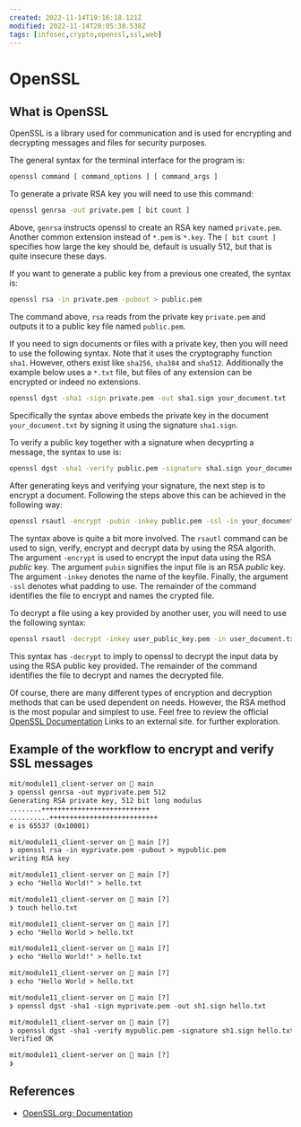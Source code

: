 ```yaml
---
created: 2022-11-14T19:16:18.121Z
modified: 2022-11-14T20:05:38.538Z
tags: [infosec,crypto,openssl,ssl,web]
---
```

# OpenSSL

## What is OpenSSL

OpenSSL is a library used for communication and is used for encrypting and decrypting messages and files for security purposes.

The general syntax for the terminal interface for the program is:

```sh
openssl command [ command_options ] [ command_args ]
```

To generate a private RSA key you will need to use this command:

```sh
openssl genrsa -out private.pem [ bit count ]
```

Above, `genrsa` instructs openssl to create an RSA key named `private.pem`. Another common extension instead of `*.pem` is `*.key`. The `[ bit count ]` specifies how large the key should be, default is usually 512, but that is quite insecure these days.

If you want to generate a public key from a previous one created, the syntax is:

```sh
openssl rsa -in private.pem -pubout > public.pem
```

The command above, `rsa` reads from the private key `private.pem` and outputs it to a public key file named `public.pem`.

If you need to sign documents or files with a private key, then you will need to use the following syntax. Note that it uses the cryptography function `sha1`. However, others exist like `sha256`, `sha384` and `sha512`. Additionally the example below uses a `*.txt` file, but files of any extension can be encrypted or indeed no extensions.

```sh
openssl dgst -sha1 -sign private.pem -out sha1.sign your_document.txt
```

Specifically the syntax above embeds the private key in the document `your_document.txt` by signing it using the signature `sha1.sign`.

To verify a public key together with a signature when decyprting a message, the syntax to use is:

```sh
openssl dgst -sha1 -verify public.pem -signature sha1.sign your_document.txt
```

After generating keys and verifying your signature, the next step is to encrypt a document. Following the steps above this can be achieved in the following way:

```sh
openssl rsautl -encrypt -pubin -inkey public.pem -ssl -in your_document.txt -out your_encrypted_document.txt
```

The syntax above is quite a bit more involved. The `rsautl` command can be used to sign, verify, encrypt and decrypt data by using the RSA algorith. The argument `-encrypt` is used to encrypt the input data using the RSA *public* key. The argument `pubin` signifies the input file is an RSA *public* key. The argument `-inkey` denotes the name of the keyfile. Finally, the argument `-ssl` denotes what padding to use. The remainder of the command identifies the file to encrypt and names the crypted file.

To decrypt a file using a key provided by another user, you will need to use the following syntax:

```sh
openssl rsautl -decrypt -inkey user_public_key.pem -in user_document.txt -out user_decrypted_document.txt
```

This syntax has `-decrypt` to imply to openssl to decrypt the input data by using the RSA public key provided. The remainder of the command identifies the file to decrypt and names the decrypted file.

Of course, there are many different types of encryption and decryption methods that can be used dependent on needs. However, the RSA method is the most popular and simplest to use. Feel free to review the official [OpenSSL Documentation][openssl-homepage-docs] Links to an external site. for further exploration.

## Example of the workflow to encrypt and verify SSL messages

```txt
mit/module11_client-server on  main 
❯ openssl genrsa -out myprivate.pem 512
Generating RSA private key, 512 bit long modulus
........+++++++++++++++++++++++++++
..........+++++++++++++++++++++++++++
e is 65537 (0x10001)

mit/module11_client-server on  main [?] 
❯ openssl rsa -in myprivate.pem -pubout > mypublic.pem
writing RSA key

mit/module11_client-server on  main [?] 
❯ echo "Hello World!" > hello.txt

mit/module11_client-server on  main [?] 
❯ touch hello.txt

mit/module11_client-server on  main [?] 
❯ echo "Hello World > hello.txt

mit/module11_client-server on  main [?] 
❯ echo "Hello World!" > hello.txt 

mit/module11_client-server on  main [?] 
❯ echo "Hello World > hello.txt

mit/module11_client-server on  main [?] 
❯ openssl dgst -sha1 -sign myprivate.pem -out sh1.sign hello.txt 

mit/module11_client-server on  main [?] 
❯ openssl dgst -sha1 -verify mypublic.pem -signature sh1.sign hello.txt 
Verified OK

mit/module11_client-server on  main [?] 
❯ 
```

## References

* [OpenSSL.org: Documentation][openssl-homepage-docs]
<!-- hidden references -->
[openssl-homepage-docs]: https://www.openssl.org/docs/man1.1.1/ "OpenSSL.org: Documentation"
